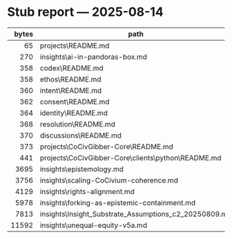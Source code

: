 <!-- status: stub; target: 150+ words -->
<!-- status: stub; target: 150+ words -->
# Stub report — 2025-08-14

| bytes | path |
|------:|------|
| 65 | projects\README.md |
| 270 | insights\ai-in-pandoras-box.md |
| 358 | codex\README.md |
| 358 | ethos\README.md |
| 360 | intent\README.md |
| 362 | consent\README.md |
| 364 | identity\README.md |
| 368 | resolution\README.md |
| 370 | discussions\README.md |
| 373 | projects\CoCivGibber-Core\README.md |
| 441 | projects\CoCivGibber-Core\clients\python\README.md |
| 3695 | insights\epistemology.md |
| 3756 | insights\scaling-CoCivium-coherence.md |
| 4129 | insights\rights-alignment.md |
| 5978 | insights\forking-as-epistemic-containment.md |
| 7813 | insights\Insight_Substrate_Assumptions_c2_20250809.md |
| 11592 | insights\unequal-equity-v5a.md |



